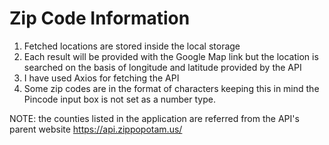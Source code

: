 # Zip Code Information

1. Fetched locations are stored inside the local storage 
2. Each result will be provided with the Google Map link but the location is searched on the basis of longitude and latitude provided by the API
3. I have used Axios for fetching the API
4. Some zip codes are in the format of characters keeping this in mind the Pincode input box is not set as a number type.
   
NOTE:
  the counties listed in the application are referred from the API's parent website https://api.zippopotam.us/
